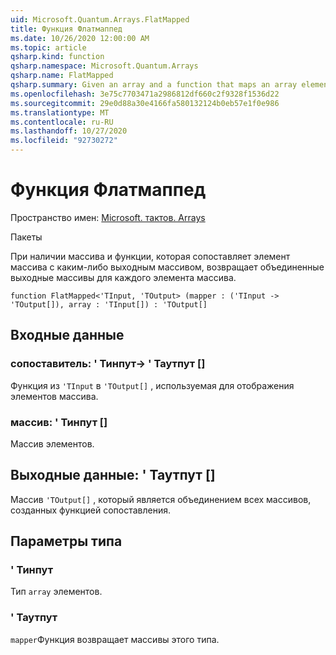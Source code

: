 ```yaml
---
uid: Microsoft.Quantum.Arrays.FlatMapped
title: Функция Флатмаппед
ms.date: 10/26/2020 12:00:00 AM
ms.topic: article
qsharp.kind: function
qsharp.namespace: Microsoft.Quantum.Arrays
qsharp.name: FlatMapped
qsharp.summary: Given an array and a function that maps an array element to some output array, returns the concatenated output arrays for each array element.
ms.openlocfilehash: 3e75c7703471a2986812df660c2f9328f1536d22
ms.sourcegitcommit: 29e0d88a30e4166fa580132124b0eb57e1f0e986
ms.translationtype: MT
ms.contentlocale: ru-RU
ms.lasthandoff: 10/27/2020
ms.locfileid: "92730272"
---
```

# <a name="flatmapped-function"></a>Функция Флатмаппед

Пространство имен: [Microsoft. тактов. Arrays](xref:Microsoft.Quantum.Arrays)

Пакеты [](https://nuget.org/packages/)


При наличии массива и функции, которая сопоставляет элемент массива с каким-либо выходным массивом, возвращает объединенные выходные массивы для каждого элемента массива.

```qsharp
function FlatMapped<'TInput, 'TOutput> (mapper : ('TInput -> 'TOutput[]), array : 'TInput[]) : 'TOutput[]
```


## <a name="input"></a>Входные данные

### <a name="mapper--tinput---toutput"></a>сопоставитель: ' Тинпут-> ' Таутпут []

Функция из `'TInput` в `'TOutput[]` , используемая для отображения элементов массива.


### <a name="array--tinput"></a>массив: ' Тинпут []

Массив элементов.



## <a name="output--toutput"></a>Выходные данные: ' Таутпут []

Массив `'TOutput[]` , который является объединением всех массивов, созданных функцией сопоставления.

## <a name="type-parameters"></a>Параметры типа

### <a name="tinput"></a>' Тинпут

Тип `array` элементов.
### <a name="toutput"></a>' Таутпут

`mapper`Функция возвращает массивы этого типа.